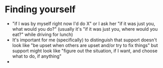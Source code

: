 # Finding yourself

* "if I was by myself right now I'd do X" or I ask her "if it was just you, what would you do?" (usually it's "if it was just you, where would you eat?" while driving for lunch)
* It's important for me (specifically) to distinguish that support doesn't look like "be upset when others are upset and/or try to fix things" but support might look like "figure out the situation, if I want, and choose what to do, if anything"
*
